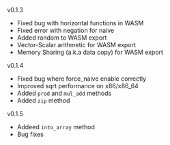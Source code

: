 v0.1.3
- Fixed bug with horizontal functions in WASM
- Fixed error with negation for naive
- Added random to WASM export
- Vector-Scalar arithmetic for WASM export
- Memory Sharing (a.k.a data copy) for WASM export

v0.1.4
- Fixed bug where force_naive enable correctly
- Improved sqrt performance on x86/x86_64
- Added ```prod``` and ```mul_add``` methods
- Added ```zip``` method

v0.1.5
- Addeed ```into_array``` method
- Bug fixes